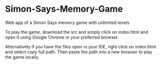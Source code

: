 # Simon-Says-Memory-Game
Web app of a Simon Says memory game with unlimited levels

To play the game, download the src and simply click on index.html and open it using Google Chrome or your preferred browser. 

Alternatively if you have the files open in your IDE, right click on index.html and select copy full path. Then paste the path into a new browser to play the game locally.
